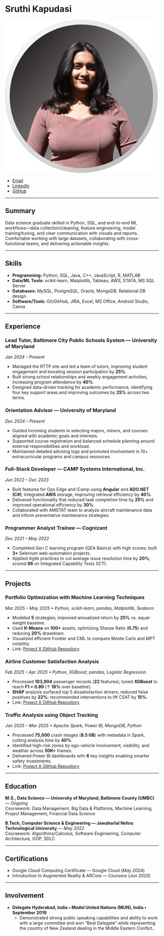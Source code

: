 # Sruthi Kapudasi

![Headshot](docs/headshot.png)


- [Email](sruthiprasad2024@gmail.com)
- [LinkedIn](https://www.linkedin.com/in/sruthi-kapudasi/) 
- [GitHub](https://github.com/Sruthi1203)

---

## Summary
Data science graduate skilled in Python, SQL, and end-to-end ML workflows—data collection/cleaning, feature engineering, model training/tuning, and clear communication with visuals and reports. Comfortable working with large datasets, collaborating with cross-functional teams, and delivering actionable insights.

---

## Skills
- **Programming:** Python, SQL, Java, C++, JavaScript, R, MATLAB  
- **Data/ML Tools:** scikit-learn, Matplotlib, Tableau, AWS, STATA, MS SQL Server  
- **Databases:** MySQL, PostgreSQL, Oracle, MongoDB, Relational DB design  
- **Software/Tools:** Git/GitHub, JIRA, Excel, MS Office, Android Studio, Canva

---

## Experience

### Lead Tutor, Baltimore City Public Schools System — University of Maryland  
*Jan 2024 – Present*  
- Managed the RTTP site and led a team of tutors, improving student engagement and boosting session participation by **25%**.  
- Built strong school relationships and weekly engagement activities, increasing program attendance by **40%**.  
- Designed data-driven tracking for academic performance, identifying four key support areas and improving outcomes by **25%** across two terms.

### Orientation Advisor — University of Maryland  
*Dec 2024 – Present*  
- Guided incoming students in selecting majors, minors, and courses aligned with academic goals and interests.
- Supported course registration and balanced schedule planning around external responsibilities and workload.
- Maintained detailed advising logs and promoted involvement in 10+ extracurricular programs and campus resources.

### Full-Stack Developer — CAMP Systems International, Inc.  
*Jun 2022 – Dec 2023*  
- Built features for Ops Edge and iCamp using **Angular** and **ADO.NET (C#)**; integrated **AWS** storage, improving retrieval efficiency by **40%**.  
- Delivered functionality that reduced task completion time by **25%** and improved operational efficiency by **30%**.  
- Collaborated with AMSTAT team to analyze aircraft maintenance data and inform preventative maintenance strategies.

### Programmer Analyst Trainee — Cognizant  
*Dec 2021 – May 2022*  
- Completed Gen C learning program (QEA Basics) with high scores; built **3+** Selenium web-automation projects.  
- Applied Agile practices to cut average issue resolution time by **20%**; scored **96** on Integrated Capability Tests (ICT).

---

## Projects

### Portfolio Optimization with Machine Learning Techniques  
*Mar 2025 – May 2025 • Python, scikit-learn, pandas, Matplotlib, Seaborn*  
- Modeled **5** strategies; improved annualized return by **25%** vs. equal-weight baseline.  
- Used **K-Means** on **100+** assets, optimizing Sharpe Ratio (**0.75**) and reducing **20%** drawdown.  
- Visualized efficient frontier and CML to compare Monte Carlo and MPT volatility.
- Link: [Project X GitHub Repository](https://github.com/Sruthi1203/portfolio-optimization-ml)

### Airline Customer Satisfaction Analysis  
*Feb 2025 – Apr 2025 • Python, XGBoost, pandas, Logistic Regression*  
- Processed **103,904** passenger records (**22** features); tuned **XGBoost** to reach **F1 = 0.89** (↑ **18%** over baseline).  
- **SHAP** analysis surfaced top 5 dissatisfaction drivers; reduced false positives by **22%**; recommended interventions to lift CSAT by **15%**.
- Link: [Project X GitHub Repository](https://github.com/Sruthi1203/Airline-Customer-Satisfaction)

### Traffic Analysis using Object Tracking  
*Jan 2025 – Mar 2025 • Apache Spark, Power BI, MongoDB, Python*  
- Processed **75,000** crash images (**8.5 GB**) with metadata in Spark, cutting analysis time by **40%**.  
- Identified high-risk zones by ego-vehicle involvement, visibility, and weather across **50K+** frames.  
- Delivered Power BI dashboards with **6** key insights enabling smarter safety investments.
- Link: [Project X GitHub Repository](https://github.com/Sruthi1203/Car-Crash-Traffic-Analysis)

---

## Education
**M.S., Data Science — University of Maryland, Baltimore County (UMBC)** — *Ongoing*  
Coursework: Data Management, Big Data & Platforms, Machine Learning, Project Management, Financial Data Science

**B.Tech, Computer Science & Engineering — Jawaharlal Nehru Technological University** — *May 2022*  
Coursework: Algorithms/Calculus, Software Engineering, Computer Architecture, OOP, SDLC

---

## Certifications
- Google Cloud Computing Certificate — Google Cloud (*May 2024*)  
- Introduction to Augmented Reality & ARCore — Coursera (*Jun 2020*)

---

## Involvement
- **Delegate Hyderabad, India • Model United Nations (MUN), India • September 2019**
  - Demonstrated strong public speaking capabilities and ability to work with a large committee and won “Best Delegate” while representing the country of New Zealand dealing in the Middle Eastern Conflict..

